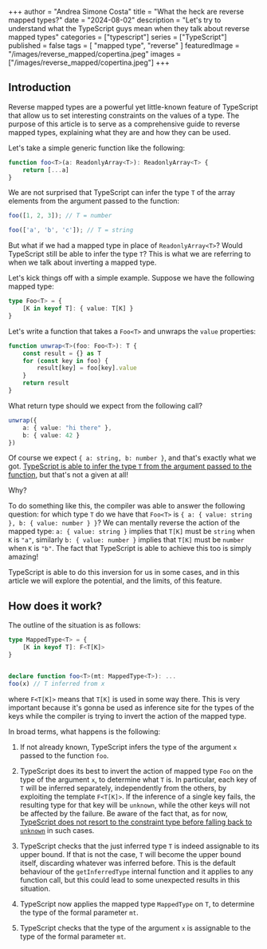 +++
author = "Andrea Simone Costa"
title = "What the heck are reverse mapped types?"
date = "2024-08-02"
description = "Let's try to understand what the TypeScript guys mean when they talk about reverse mapped types"
categories = ["typescript"]
series = ["TypeScript"]
published = false
tags = [
    "mapped type",
    "reverse"
]
featuredImage = "/images/reverse_mapped/copertina.jpeg"
images = ["/images/reverse_mapped/copertina.jpeg"]
+++

## Introduction

Reverse mapped types are a powerful yet little-known feature of TypeScript that allow us to set interesting constraints on the values of a type. The purpose of this article is to serve as a comprehensive guide to reverse mapped types, explaining what they are and how they can be used.

Let's take a simple generic function like the following:

```typescript
function foo<T>(a: ReadonlyArray<T>): ReadonlyArray<T> {
    return [...a]
}
```

We are not surprised that TypeScript can infer the type `T` of the array elements from the argument passed to the function:

```typescript
foo([1, 2, 3]); // T = number

foo(['a', 'b', 'c']); // T = string
```

But what if we had a mapped type in place of `ReadonlyArray<T>`? Would TypeScript still be able to infer the type `T`? This is what we are referring to when we talk about inverting a mapped type.

Let's kick things off with a simple example. Suppose we have the following mapped type:

```typescript
type Foo<T> = {
    [K in keyof T]: { value: T[K] }
}
```

Let's write a function that takes a `Foo<T>` and unwraps the `value` properties:

```typescript
function unwrap<T>(foo: Foo<T>): T {
    const result = {} as T
    for (const key in foo) {
        result[key] = foo[key].value
    }
    return result
}
```

What return type should we expect from the following call?

```typescript
unwrap({
    a: { value: "hi there" },
    b: { value: 42 }
})
```

Of course we expect `{ a: string, b: number }`, and that's exactly what we got. [TypeScript is able to infer the type `T` from the argument passed to the function](https://www.typescriptlang.org/play/?ts=5.5.4#code/C4TwDgpgBAYg9nAPAFQHxQLxQN4CgoFQDaA0lAJYB2UA1hCHAGZTIC6AXDlAG4CGANgFcInZKVZQAvrmm5GgygGNg5ONQUB3AE68wKVAApGCTvCRoAlKJz5CitQGdgULRAeD+zrNklReDllsCYy0oA3tKJ1p6CmpjOAsbQmSXNw9gIjoQCSx4zPpWADo+IQggqXLXYEEtald3TxlcXAio+swoTR0wAzxk3k5sHgFhTgAiAAtyKGAJiFcxqQAacoAjQeHSzgAWACYKyQtmgnrcAHozqAA9AH4gA), but that's not a given at all!

Why?

To do something like this, the compiler was able to answer the following question: for which type `T` do we have that `Foo<T>` is `{ a: { value: string }, b: { value: number } }`? We can mentally reverse the action of the mapped type: `a: { value: string }` implies that `T[K]` must be `string` when `K` is `"a"`, similarly `b: { value: number }` implies that `T[K]` must be `number` when `K` is `"b"`. The fact that TypeScript is able to achieve this too is simply amazing!

TypeScript is able to do this inversion for us in some cases, and in this article we will explore the potential, and the limits, of this feature.

## How does it work?

The outline of the situation is as follows:

```ts
type MappedType<T> = {
    [K in keyof T]: F<T[K]>
}


declare function foo<T>(mt: MappedType<T>): ...
foo(x) // T inferred from x
```

where `F<T[K]>` means that `T[K]` is used in some way there. This is very important because it's gonna be used as inference site for the types of the keys while the compiler is trying to invert the action of the mapped type.

In broad terms, what happens is the following:

1. If not already known, TypeScript infers the type of the argument `x` passed to the function `foo`.

2. TypeScript does its best to invert the action of mapped type `Foo` on the type of the argument `x`, to determine what `T` is. In particular, each key of `T` will be inferred separately, independently from the others, by exploiting the template `F<T[K]>`. If the inference of a single key fails, the resulting type for that key will be `unknown`, while the other keys will not be affected by the failure. Be aware of the fact that, as for now, [TypeScript does not resort to the constraint type before falling back to `unknown`](https://github.com/microsoft/TypeScript/issues/56241) in such cases.

3. TypeScript checks that the just inferred type `T` is indeed assignable to its upper bound. If that is not the case, `T` will become the upper bound itself, discarding whatever was inferred before. This is the default behaviour of the `getInferredType` internal function and it applies to any function call, but this could lead to some unexpected results in this situation.

4. TypeScript now applies the mapped type `MappedType` on `T`, to determine the type of the formal parameter `mt`.

5. TypeScript checks that the type of the argument `x` is assignable to the type of the formal parameter `mt`.
